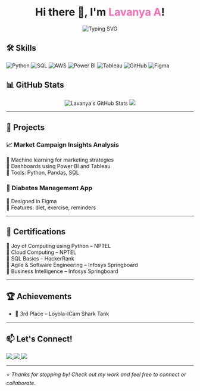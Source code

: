 <h1 align="center">
  Hi there 👋, I'm <span style="color:#ff69b4">Lavanya A</span>!
</h1>

<p align="center">
  <img src="https://readme-typing-svg.herokuapp.com?font=Fira+Code&duration=3000&pause=1000&color=F75C7E&center=true&vCenter=true&width=435&lines=Aspiring+Data+Scientist+%7C+Engineer;Lifelong+Learner+%7C+Tech+Enthusiast" alt="Typing SVG" />
</p>

## 🛠 Skills

<p align="left">
  <img src="https://img.shields.io/badge/Python-%2314354C.svg?style=for-the-badge&logo=python&logoColor=FFD43B" alt="Python" />
  <img src="https://img.shields.io/badge/SQL-%2300BCF2.svg?style=for-the-badge&logo=mysql&logoColor=white" alt="SQL" />
  <img src="https://img.shields.io/badge/AWS-%23FF9900.svg?style=for-the-badge&logo=amazonaws&logoColor=white" alt="AWS" />
  <img src="https://img.shields.io/badge/Power%20BI-%23F2C811.svg?style=for-the-badge&logo=powerbi&logoColor=black" alt="Power BI" />
  <img src="https://img.shields.io/badge/Tableau-%23E97627.svg?style=for-the-badge&logo=tableau&logoColor=white" alt="Tableau" />
  <img src="https://img.shields.io/badge/GitHub-%23181717.svg?style=for-the-badge&logo=github&logoColor=white" alt="GitHub" />
  <img src="https://img.shields.io/badge/Figma-%23F24E1E.svg?style=for-the-badge&logo=figma&logoColor=white" alt="Figma" />
</p>


## 📊 GitHub Stats

<p align="center">
  <img src="https://github-readme-stats.vercel.app/api?username=lavanya241&show_icons=true&theme=tokyonight" alt="Lavanya's GitHub Stats" />
  <img src="https://github-readme-streak-stats.herokuapp.com/?user=lavanya241&theme=tokyonight" />
</p>

---

## 💼 Projects

### 📈 Market Campaign Insights Analysis  
🔹 Machine learning for marketing strategies  
🔹 Dashboards using Power BI and Tableau  
🔹 Tools: Python, Pandas, SQL  

### 📱 Diabetes Management App  
🔹 Designed in Figma  
🔹 Features: diet, exercise, reminders  

---

## 🧠 Certifications

🏅 Joy of Computing using Python – NPTEL  
🏅 Cloud Computing – NPTEL  
🏅 SQL Basics – HackerRank  
🏅 Agile & Software Engineering – Infosys Springboard  
🏅 Business Intelligence – Infosys Springboard  

---

## 🏆 Achievements

- 🥉 3rd Place – Loyola-ICam Shark Tank  

---

## 📫 Let's Connect!

<p align="left">
  <a href="mailto:lavanyaanbudurai24@gmail.com">
    <img src="https://img.shields.io/badge/Email-%23D14836?style=for-the-badge&logo=gmail&logoColor=white" />
  </a>
  <a href="https://linkedin.com/in/lavanya-anbudurai-">
    <img src="https://img.shields.io/badge/LinkedIn-%230077B5?style=for-the-badge&logo=linkedin&logoColor=white" />
  </a>
  <a href="https://github.com/lavanya241">
    <img src="https://img.shields.io/badge/GitHub-%23181717?style=for-the-badge&logo=github&logoColor=white" />
  </a>
</p>

---

⭐ *Thanks for stopping by! Check out my work and feel free to connect or collaborate.*
